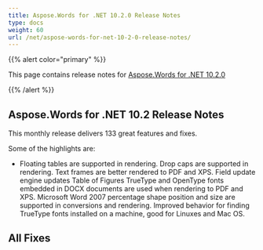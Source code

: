 ```yaml
---
title: Aspose.Words for .NET 10.2.0 Release Notes
type: docs
weight: 60
url: /net/aspose-words-for-net-10-2-0-release-notes/
---
```


{{% alert color="primary" %}} 

This page contains release notes for [Aspose.Words for .NET 10.2.0](http://www.aspose.com/downloads/words/net/new-releases/aspose.words-for-.net-10.2.0/)

{{% /alert %}} 
## **Aspose.Words for .NET 10.2 Release Notes**
This monthly release delivers 133 great features and fixes. 

Some of the highlights are:

- Floating tables are supported in rendering.
  Drop caps are supported in rendering. 
  Text frames are better rendered to PDF and XPS. 
  Field update engine updates Table of Figures 
  TrueType and OpenType fonts embedded in DOCX documents are used when rendering to PDF and XPS. 
  Microsoft Word 2007 percentage shape position and size are supported in conversions and rendering. 
  Improved behavior for finding TrueType fonts installed on a machine, good for Linuxes and Mac OS. 


## **All Fixes**
